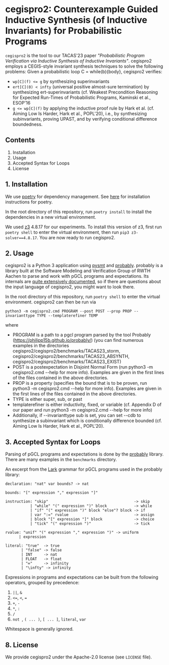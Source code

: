 # cegispro2: Counterexample Guided Inductive Synthesis (of Inductive Invariants) for Probabilistic Programs

`cegispro2` is the tool to our TACAS'23 paper _"Probabilistic Program Verification via Inductive Synthesis of Inductive Invariants"_.
cegispro2 employs a CEGIS-style invariant synthesis techniques to solve the following problems:
Given a probabilistic loop C = while(b){body}, cegispro2 verifies:

- `wp[C](f) <= g` by synthesizing superinvariants
- `ert[C](0) < infty` (universal positive almost-sure termination) by synthesizing ert-superinvariants (cf. Weakest Precondition Reasoning for Expected Run-Times of Probabilistic Programs, Kaminski et al., ESOP'16
- `g <= wp[C](f)` by applying the inductive proof rule by Hark et al. (cf. Aiming Low Is Harder, Hark et al., POPL'20), i.e., by synthesizing subinvariants, proving UPAST, and by verifying conditional difference boundedness.


## Contents

 1. Installation
 2. Usage
 3. Accepted Syntax for Loops
 4. License

## 1. Installation


We use [poetry](https://github.com/python-poetry/poetry) for dependency management.
See [here](https://python-poetry.org/docs/) for installation instructions for poetry.

In the root directory of this repository, run `poetry install` to install the dependencies in a new virtual environment.

We used [z3](https://github.com/Z3Prover/z3) 4.8.17 for our experiments.
To install this version of z3, first run `poetry shell` to enter the virtual environment, then run `pip3 z3-solver==4.8.17`. You are now ready to run cegispro2.

## 2. Usage

cegispro2 is a Python 3 application using [pysmt](https://github.com/pysmt/pysmt) and [probably](https://github.com/Philipp15b/probably).
probably is a library built at the Software Modeling and Verification Group of RWTH Aachen to parse and work with pGCL programs and expectations.
Its internals are [quite extensively documented](https://philipp15b.github.io/probably/), so if there are questions about the input language of cegispro2, you might want to look there.

In the root directory of this repository, run `poetry shell` to enter the virtual environment. cegispro2 can then be run via 

`python3 -m cegispro2.cmd PROGRAM --post POST --prop PROP --invarianttype TYPE --templaterefiner TEMP`

where
- PROGRAM is a path to a pgcl program parsed by the tool Probably (https://philipp15b.github.io/probably/) (you can find numerous examples in the directories cegispro2/cegispro2/benchmarks/TACAS23_storm, cegispro2/cegispro2/benchmarks/TACAS23_ABSYNTH, cegispro2/cegispro2/benchmarks/TACAS23_EXIST)
- POST is a postexpectation in Disjoint Normal Form (run python3 -m cegispro2.cmd --help for more info). Examples are given in the first lines of the files contained in the above directories.
- PROP is a property (specifies the bound that is to be proven, run python3 -m cegispro2.cmd --help for more info). Examples are given in the first lines of the files contained in the above directories.
- TYPE is either super, sub, or past 
- templaterefiner is either inductivity, fixed, or variable (cf. Appendix D of our paper and run python3 -m cegispro2.cmd --help for more info)
- Additionally, if --invarianttype sub is set, you can set --cdb to synthesize a subinvariant which is conditionally difference bounded (cf. Aiming Low Is Harder, Hark et al., POPL'20).


## 3. Accepted Syntax for Loops

Parsing of pGCL programs and expectations is done by the [probably](https://philipp15b.github.io/probably/) library.
There are many examples in the `benchmarks` directory.

An excerpt from the [Lark](https://github.com/lark-parser/lark) grammar for pGCL programs used in the probably library:
```
declaration: "nat" var bounds? -> nat

bounds: "[" expression "," expression "]"

instruction: "skip"                                      -> skip
           | "while" "(" expression ")" block            -> while
           | "if" "(" expression ")" block "else"? block -> if
           | var ":=" rvalue                             -> assign
           | block "[" expression "]" block              -> choice
           | "tick" "(" expression ")"                   -> tick

rvalue: "unif" "(" expression "," expression ")" -> uniform
      | expression

literal: "true"  -> true
       | "false" -> false
       | INT     -> nat
       | FLOAT   -> float
       | "∞"     -> infinity
       | "\infty" -> infinity
```

Expressions in programs and expectations can be built from the following operators, grouped by precedence:

1. `||`, `&`
2. `<=`, `<`, `=`
3. `+`, `-`
4. `*`, `:`
5. `/`
6. `not `, `( ... )`, `[ ... ]`, `literal`, `var`

Whitespace is generally ignored.

## 8. License

We provide cegispro2 under the Apache-2.0 license (see `LICENSE` file).

